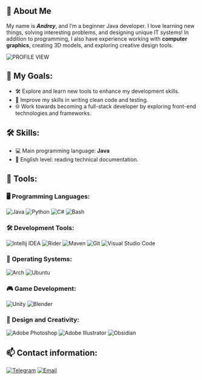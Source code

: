 ## 👋 About Me
My name is ***Andrey***, and I’m a beginner Java developer.
I love learning new things, solving interesting problems, and designing unique IT systems!
In addition to programming, I also have experience working with **computer graphics**, creating 3D models, and exploring creative design tools.

![PROFILE VIEW](https://komarev.com/ghpvc/?username=MrDoodeth&label=PROFILE+VIEWS&style=flat-square)

## 🎯 My Goals:
- 🛠 Explore and learn new tools to enhance my development skills.
- 🌱 Improve my skills in writing clean code and testing.
- 🌐 Work towards becoming a full-stack developer by exploring front-end technologies and frameworks.

## 🛠 Skills:
- 💻 Main programming language: **Java**
- 📖 English level: reading technical documentation.

## 🔧 Tools:

### 🖥️ Programming Languages:
![Java](https://camo.githubusercontent.com/bea90da226e09b503e6c8fde824f4816b98dcf30cd31e803006bf6335af06890/68747470733a2f2f696d672e736869656c64732e696f2f62616467652f6a6176612d2532334544384230302e7376673f7374796c653d666f722d7468652d6261646765266c6f676f3d6f70656e6a646b266c6f676f436f6c6f723d7768697465)
![Python](https://img.shields.io/badge/Python-%233776AB?style=for-the-badge&logo=python&logoColor=%23ffdc52)
![C#](https://img.shields.io/badge/C%23-%23bc74d9?style=for-the-badge&logoColor=white)
![Bash](https://img.shields.io/badge/Shell_Script-%234EAA25?style=for-the-badge&logo=gnubash&logoColor=white)

### 🛠️ Development Tools:  
![Intellij IDEA](https://img.shields.io/badge/Intellij%20IDEA-%23000000?style=for-the-badge&logo=intellijidea&logoColor=white)
![Rider](https://img.shields.io/badge/rider-%23000000?style=for-the-badge&logo=rider)
![Maven](https://img.shields.io/badge/Maven-%23C71A36?style=for-the-badge&logo=apachemaven&logoColor=white)
![Git](https://img.shields.io/badge/Git-%23F05032?style=for-the-badge&logo=git&logoColor=white)
![Visual Studio Code](https://img.shields.io/badge/Visual%20Studio%20Code-%2321a7f0?style=for-the-badge)

### 🐧 Operating Systems:  
![Arch](https://img.shields.io/badge/arch_linux-%231793D1?style=for-the-badge&logo=archlinux&logoColor=white)
![Ubuntu](https://img.shields.io/badge/ubuntu-%23E95420?style=for-the-badge&logo=ubuntu&logoColor=white)

### 🎮 Game Development:
![Unity](https://img.shields.io/badge/Unity-%23FFFFFF?style=for-the-badge&logo=unity&logoColor=%23818181)
![Blender](https://img.shields.io/badge/blender-%23E87D0D?style=for-the-badge&logo=blender&logoColor=white)

### 🎨 Design and Creativity:  
![Adobe Photoshop](https://img.shields.io/badge/Adobe%20Photoshop-%2331a8ff?style=for-the-badge)
![Adobe Illustrator](https://img.shields.io/badge/Adobe%20Illustrator-%23ff9b00?style=for-the-badge)
![Obsidian](https://img.shields.io/badge/Obsidian-%237C3AED?style=for-the-badge&logo=obsidian)

## 📫 Contact information:
[![Telegram](https://img.shields.io/badge/telegram-%231a31d7?style=for-the-badge&logo=telegram&logoColor=white&color=%2326A5E4)](https://t.me/MrDoodeth)
[![Email](https://img.shields.io/badge/Email-%235f01d1?style=for-the-badge&logo=maildotru&logoColor=white)](mailto:mrdoodeth@yahoo.com)
